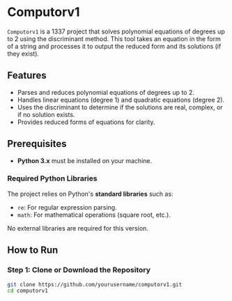 # Computorv1

`Computorv1` is a 1337 project that solves polynomial equations of degrees up to 2 using the discriminant method. This tool takes an equation in the form of a string and processes it to output the reduced form and its solutions (if they exist).

## Features

- Parses and reduces polynomial equations of degrees up to 2.
- Handles linear equations (degree 1) and quadratic equations (degree 2).
- Uses the discriminant to determine if the solutions are real, complex, or if no solution exists.
- Provides reduced forms of equations for clarity.

## Prerequisites

- **Python 3.x** must be installed on your machine.

### Required Python Libraries

The project relies on Python's **standard libraries** such as:

- `re`: For regular expression parsing.
- `math`: For mathematical operations (square root, etc.).

No external libraries are required for this version.

## How to Run

### Step 1: Clone or Download the Repository

```bash
git clone https://github.com/yourusername/computorv1.git
cd computorv1
```
